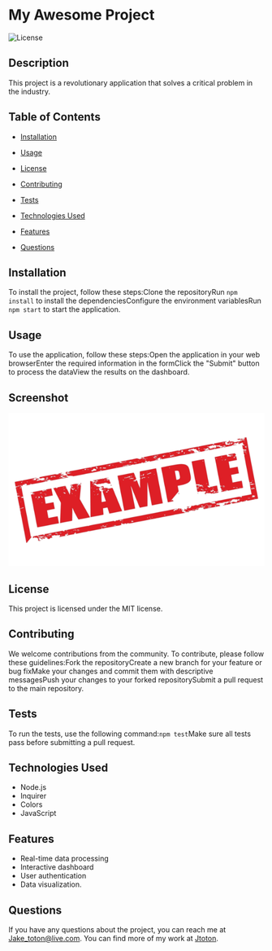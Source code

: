 # My Awesome Project
![License](https://img.shields.io/badge/License-MIT-yellow.svg)

## Description
This project is a revolutionary application that solves a critical problem in the industry.

## Table of Contents
* [Installation](#installation)
* [Usage](#usage)

* [License](#license)

* [Contributing](#contributing)
* [Tests](#tests)
* [Technologies Used](#technologies-used)
* [Features](#features)
* [Questions](#questions)


## Installation
To install the project, follow these steps:Clone the repositoryRun `npm install` to install the dependenciesConfigure the environment variablesRun `npm start` to start the application.

## Usage
To use the application, follow these steps:Open the application in your web browserEnter the required information in the formClick the "Submit" button to process the dataView the results on the dashboard.

## Screenshot
![Screenshot](/images/example.png)

## License
This project is licensed under the MIT license.

## Contributing
We welcome contributions from the community. To contribute, please follow these guidelines:Fork the repositoryCreate a new branch for your feature or bug fixMake your changes and commit them with descriptive messagesPush your changes to your forked repositorySubmit a pull request to the main repository.

## Tests
To run the tests, use the following command:`npm test`Make sure all tests pass before submitting a pull request.

## Technologies Used
- Node.js
- Inquirer
- Colors
- JavaScript

## Features
- Real-time data processing
- Interactive dashboard
- User authentication
- Data visualization.

## Questions
If you have any questions about the project, you can reach me at Jake_toton@live.com.
You can find more of my work at [Jtoton](https://github.com/Jtoton/).
